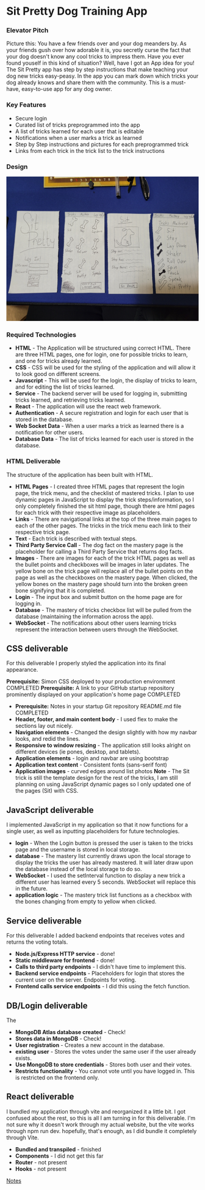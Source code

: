 # Sit Pretty Dog Training App
### Elevator Pitch
Picture this: You have a few friends over and your dog meanders by. As your friends gush over how adorable it is, you secretly curse the fact that your dog doesn't know any cool tricks to impress them. Have you ever found youself in this kind of situation? Well, have I got an App idea for you! The Sit Pretty app has step by step instructions that make teaching your dog new tricks easy-peasy. In the app you can mark down which tricks your dog already knows and share them with the community. This is a must-have, easy-to-use app for any dog owner.

### Key Features
- Secure login
- Curated list of tricks preprogrammed into the app
- A list of tricks learned for each user that is editable
- Notifications when a user marks a trick as learned
- Step by Step instructions and pictures for each preprogrammed trick
- Links from each trick in the trick list to the trick instructions

### Design
![Mockup](20240117_211242.jpg)


### Required Technologies
- **HTML** - The Application will be structured using correct HTML. There are three HTML pages, one for login, one for possible tricks to learn, and one for tricks already learned.
- **CSS** - CSS will be used for the styling of the application and will allow it to look good on different screens. 
- **Javascript** - This will be used for the login, the display of tricks to learn, and for editing the list of tricks learned.
- **Service** - The backend server will be used for logging in, submitting tricks learned, and retrieving tricks learned.
- **React** - The application will use the react web framework.
- **Authentication** - A secure registration and login for each user that is stored in the database.
- **Web Socket Data** - When a user marks a trick as learned there is a notification for other users.
- **Database Data** - The list of tricks learned for each user is stored in the database.

### HTML Deliverable
The structure of the application has been built with HTML.

- **HTML Pages** - I created three HTML pages that represent the login page, the trick menu, and the checklist of mastered tricks. I plan to use dynamic pages in JavaScript to display the trick steps/information, so I only completely finished the sit html page, though there are html pages for each trick with their respective image as placeholders.
- **Links** - There are navigational links at the top of the three main pages to each of the other pages. The tricks in the trick menu each link to their respective trick page.
- **Text** - Each trick is described with textual steps.
- **Third Party Service Call** - The dog fact on the mastery page is the placeholder for calling a Third Party Service that returns dog facts. 
- **Images** - There are images for each of the trick HTML pages as well as the bullet points and checkboxes will be images in later updates. The yellow bone on the trick page will replace all of the bullet points on the page as well as the checkboxes on the mastery page. When clicked, the yellow bones on the mastery page should turn into the broken green bone signifying that it is completed.
- **Login** - The input box and submit button on the home page are for logging in.
- **Database** - The mastery of tricks checkbox list will be pulled from the database (maintaining the information across the app).
- **WebSocket** - The notifications about other users learning tricks represent the interaction between users through the WebSocket.

## CSS deliverable

For this deliverable I properly styled the application into its final appearance.

**Prerequisite:** Simon CSS deployed to your production environment COMPLETED
**Prerequisite:** A link to your GitHub startup repository prominently displayed on your application's home page COMPLETED
- **Prerequisite:** Notes in your startup Git repository README.md file COMPLETED
- **Header, footer, and main content body** - I used flex to make the sections lay out nicely.
- **Navigation elements** - Changed the design slightly with how my navbar looks, and redid the lines.
- **Responsive to window resizing** - The application still looks alright on different devices (ie pones, desktop, and tablets).
- **Application elements** - login and navbar are using bootstrap
- **Application text content** - Consistent fonts (sans-serif font)
- **Application images** - curved edges around list photos
**Note** - The Sit trick is still the template design for the rest of the tricks, I am still planning on using JavaScript dynamic pages so I only updated one of the pages (Sit) with CSS.

## JavaScript deliverable

I implemented JavaScript in my application so that it now functions for a single user, as well as inputting placeholders for future technologies.

- **login** - When the Login button is pressed the user is taken to the tricks page and the username is stored in local storage.
- **database** - The mastery list currently draws upon the local storage to display the tricks the user has already mastered. It will later draw upon the database instead of the local storage to do so.
- **WebSocket** - I used the setInterval function to display a new trick a different user has learned every 5 seconds. WebSocket will replace this in the future.
- **application logic** - The mastery trick list functions as a checkbox with the bones changing from empty to yellow when clicked.

## Service deliverable

For this deliverable I added backend endpoints that receives votes and returns the voting totals.

- **Node.js/Express HTTP service** - done!
- **Static middleware for frontend** - done!
- **Calls to third party endpoints** - I didn't have time to implement this. 
- **Backend service endpoints** - Placeholders for login that stores the current user on the server. Endpoints for voting.
- **Frontend calls service endpoints** - I did this using the fetch function.

## DB/Login deliverable

The 

- **MongoDB Atlas database created** - Check!
- **Stores data in MongoDB** - Check!
- **User registration** - Creates a new account in the database.
- **existing user** - Stores the votes under the same user if the user already exists.
- **Use MongoDB to store credentials** - Stores both user and their votes.
- **Restricts functionality** - You cannot vote until you have logged in. This is restricted on the frontend only. 

## React deliverable

I bundled my application through vite and reorganized it a little bit. I got confused about the rest, so this is all I am turning in for this deliverable. I'm not sure why it doesn't work through my actual website, but the vite works through npm run dev. hopefully, that's enough, as I did bundle it completely through Vite.

- **Bundled and transpiled** - finished
- **Components** - I did not get this far
- **Router** - not present
- **Hooks** - not present

[Notes](notes.md)

